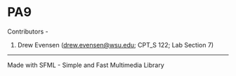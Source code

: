 # PA9
Contributors -
1. Drew Evensen (drew.evensen@wsu.edu; CPT_S 122; Lab Section 7)


---

Made with SFML - Simple and Fast Multimedia Library
